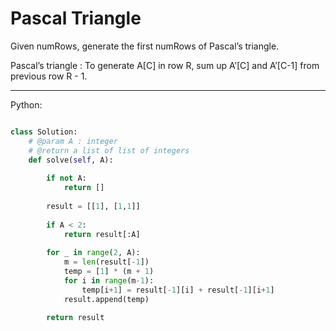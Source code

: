 # Pascal Triangle

Given numRows, generate the first numRows of Pascal’s triangle.

Pascal’s triangle : To generate A[C] in row R, sum up A’[C] and A’[C-1] from previous row R - 1.

---

Python:

```python

class Solution:
    # @param A : integer
    # @return a list of list of integers
    def solve(self, A):
        
        if not A:
            return []
        
        result = [[1], [1,1]]
        
        if A < 2:
            return result[:A]
        
        for _ in range(2, A):
            m = len(result[-1])
            temp = [1] * (m + 1)
            for i in range(m-1):
                temp[i+1] = result[-1][i] + result[-1][i+1]
            result.append(temp)
            
        return result

```
